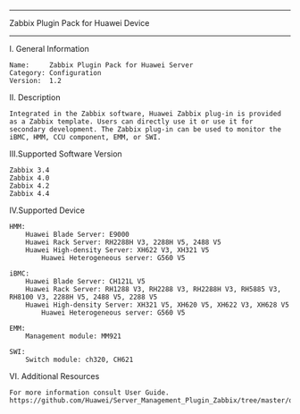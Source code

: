****************************************************************************
Zabbix Plugin Pack for Huawei Device
****************************************************************************

I. General Information

    Name:     Zabbix Plugin Pack for Huawei Server
    Category: Configuration
    Version:  1.2

	
II. Description

    Integrated in the Zabbix software, Huawei Zabbix plug-in is provided as a Zabbix template. Users can directly use it or use it for secondary development. The Zabbix plug-in can be used to monitor the iBMC, HMM, CCU component, EMM, or SWI.

	
III.Supported Software Version

    Zabbix 3.4
	Zabbix 4.0
	Zabbix 4.2
	Zabbix 4.4

	
IV.Supported Device
    
    HMM:
    	Huawei Blade Server: E9000
    	Huawei Rack Server: RH2288H V3, 2288H V5, 2488 V5
    	Huawei High-density Server: XH622 V3, XH321 V5
        	Huawei Heterogeneous server: G560 V5
    
    iBMC:
    	Huawei Blade Server: CH121L V5
    	Huawei Rack Server: RH1288 V3, RH2288 V3, RH2288H V3, RH5885 V3, RH8100 V3, 2288H V5, 2488 V5, 2288 V5
    	Huawei High-density Server: XH321 V5, XH620 V5, XH622 V3, XH628 V5
        	Huawei Heterogeneous server: G560 V5
		
    EMM:
    	Management module: MM921

    SWI:
    	Switch module: ch320, CH621
	
	
VI. Additional Resources

    For more information consult User Guide. https://github.com/Huawei/Server_Management_Plugin_Zabbix/tree/master/docs
